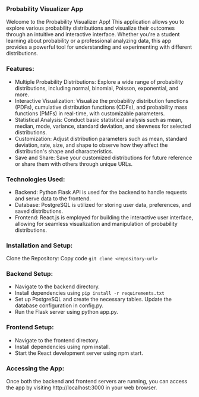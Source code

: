 ### Probability Visualizer App

Welcome to the Probability Visualizer App! This application allows you to explore various probability distributions and visualize their outcomes through an intuitive and interactive interface. Whether you're a student learning about probability or a professional analyzing data, this app provides a powerful tool for understanding and experimenting with different distributions.

### Features:
- Multiple Probability Distributions: Explore a wide range of probability distributions, including normal, binomial, Poisson, exponential, and more.
- Interactive Visualization: Visualize the probability distribution functions (PDFs), cumulative distribution functions (CDFs), and probability mass functions (PMFs) in real-time, with customizable parameters.
- Statistical Analysis: Conduct basic statistical analysis such as mean, median, mode, variance, standard deviation, and skewness for selected distributions.
- Customization: Adjust distribution parameters such as mean, standard deviation, rate, size, and shape to observe how they affect the distribution's shape and characteristics.
- Save and Share: Save your customized distributions for future reference or share them with others through unique URLs.

### Technologies Used:
- Backend: Python Flask API is used for the backend to handle requests and serve data to the frontend.
- Database: PostgreSQL is utilized for storing user data, preferences, and saved distributions.
- Frontend: React.js is employed for building the interactive user interface, allowing for seamless visualization and manipulation of probability distributions.

### Installation and Setup:
Clone the Repository:
Copy code
`git clone <repository-url>`

### Backend Setup:
- Navigate to the backend directory.
- Install dependencies using `pip install -r requirements.txt`
- Set up PostgreSQL and create the necessary tables. Update the database configuration in config.py.
- Run the Flask server using python app.py.

### Frontend Setup:
- Navigate to the frontend directory.
- Install dependencies using npm install.
- Start the React development server using npm start.

### Accessing the App:
Once both the backend and frontend servers are running, you can access the app by visiting http://localhost:3000 in your web browser.


